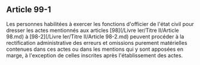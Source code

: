 Article 99-1
----
Les personnes habilitées à exercer les fonctions d'officier de l'état civil pour
dresser les actes mentionnés aux articles [98](/Livre Ier/Titre II/Article 98.md) à [98-2](/Livre Ier/Titre II/Article 98-2.md) peuvent procéder à la
rectification administrative des erreurs et omissions purement matérielles
contenues dans ces actes ou dans les mentions qui y sont apposées en marge, à
l'exception de celles inscrites après l'établissement des actes.
